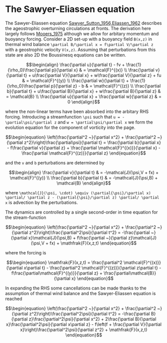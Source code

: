 # The Sawyer-Eliassen equation 

The Sawyer-Eliassen equation [Sawyer_Sutton_1956,Eliassen_1962](@citep) describes the ageostrophic overturning circulations at fronts. The derivation here largely follows [Mooers_1975](@citet) although we allow for arbitary momentum and buoyancy forcing. Consider a 2D set-up with a buoyancy field ``B(x,z)`` in thermal wind balance ``\partial B/\partial x = f\partial V/\partial z`` with a geostrophic velocity ``V(x,z)``. Assuming that perturbations from this state are also 2D the Boussinesq equations can be written.

```math
\begin{align}
    \frac{\partial u}{\partial t} - fv + \frac{1}{\rho_0}\frac{\partial p}{\partial x} & = \mathcal{F}^{(x)} \\     
    \frac{\partial v}{\partial t} + u\frac{\partial V}{\partial x} + w\frac{\partial V}{\partial z} + fu & = \mathcal{F}^{(y)} \\
    \frac{\partial w}{\partial t} + \frac{1}{\rho_0}\frac{\partial p}{\partial z} - b & = \mathcal{F}^{(z)} \\
    \frac{\partial b}{\partial t} + u\frac{\partial B}{\partial x} + w\frac{\partial B}{\partial z} & = \mathcal{B} \\
    \frac{\partial u}{\partial x} + \frac{\partial w}{\partial z} & = 0
\end{align}
```
where the non-linear terms have been absorbed into the arbitary RHS forcing. Introducing a streamfunction ``\psi`` such that ``u = -\partial\psi/\partial z`` and ``w = \partial\psi/\partial x`` we form the evolution equation for the component of vorticity into the page.

```math
\begin{equation}
    \left(\frac{\partial^2 ~}{\partial x^2} + \frac{\partial^2 ~}{\partial z^2}\right)\frac{\partial\psi}{\partial t} = \frac{\partial b}{\partial x} - f\frac{\partial v}{\partial z} + \frac{\partial \mathcal{F}^{(x)}}{\partial x} - \frac{\partial \mathcal{F}^{(z)}}{\partial z}
\end{equation}
```

and the ``v`` and ``b`` perturbations are determined by 
```math
\begin{align}
    \frac{\partial v}{\partial t} & = -\mathcal{J}(\psi,V + fx) + \mathcal{F}^{(y)} \\ 
    \frac{\partial b}{\partial t} & = -\mathcal{J}(\psi,B) + \mathcal{B}
\end{align}
```
where ``\mathcal{J}(\psi, \cdot) \equiv (\partial{\psi}/\partial x) \partial/ \partial z - (\partial{\psi}/\partial z) \partial/ \partial x`` is advection by the perturbations.

The dynamics are controlled by a single second-order in time equation for the stream-function
```math
\begin{equation}
    \left(\frac{\partial^2 ~}{\partial x^2} + \frac{\partial^2 ~}{\partial z^2}\right)\frac{\partial^2\psi}{\partial t^2} = -\frac{\partial ~}{\partial x}\mathcal{J}(\psi,B) + f\frac{\partial ~}{\partial z}\mathcal{J}(\psi,V + fx) + \mathfrak{F}(x,z,t)
\end{equation}
```
where the forcing is 
```math
\begin{equation}
    \mathfrak{F}(x,z,t) = \frac{\partial^2 \mathcal{F}^{(x)}}{\partial x\partial t} - \frac{\partial^2 \mathcal{F}^{(z)}}{\partial z\partial t} - f\frac{\partial\mathcal{F}^{(y)}}{\partial z} + \frac{\partial\mathcal{B}}{\partial x}
\end{equation}
```
In expanding the RHS some cancellations can be made thanks to the assumption of thermal wind balance and the Sawyer-Eliassen equation is reached
```math
\begin{equation}
    \left(\frac{\partial^2 ~}{\partial x^2} + \frac{\partial^2 ~}{\partial z^2}\right)\frac{\partial^2\psi}{\partial t^2} = -\frac{\partial B}{\partial z}\frac{\partial^2\psi}{\partial x^2} + 2\frac{\partial B}{\partial x}\frac{\partial^2\psi}{\partial x\partial z} - f\left(f + \frac{\partial V}{\partial x}\right)\frac{\partial^2\psi}{\partial z^2} + \mathfrak{F}(x,z,t)
\end{equation}
```
